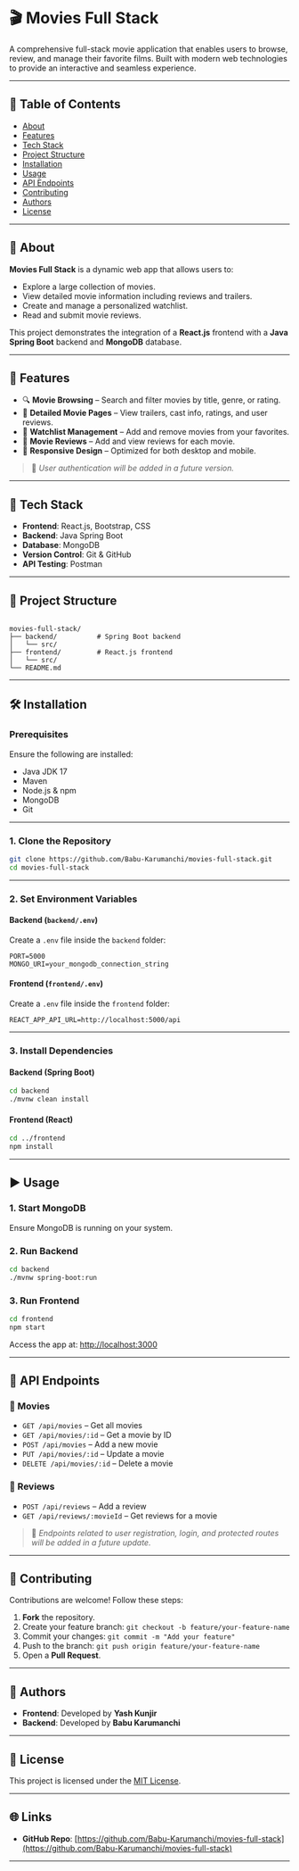 
# 🎬 Movies Full Stack

A comprehensive full-stack movie application that enables users to browse, review, and manage their favorite films. Built with modern web technologies to provide an interactive and seamless experience.

---

## 📑 Table of Contents

- [About](#about)
- [Features](#features)
- [Tech Stack](#tech-stack)
- [Project Structure](#project-structure)
- [Installation](#installation)
- [Usage](#usage)
- [API Endpoints](#api-endpoints)
- [Contributing](#contributing)
- [Authors](#authors)
- [License](#license)

---

## 📌 About

**Movies Full Stack** is a dynamic web app that allows users to:

- Explore a large collection of movies.
- View detailed movie information including reviews and trailers.
- Create and manage a personalized watchlist.
- Read and submit movie reviews.

This project demonstrates the integration of a **React.js** frontend with a **Java Spring Boot** backend and **MongoDB** database.

---

## 🚀 Features

- 🔍 **Movie Browsing** – Search and filter movies by title, genre, or rating.
- 🎥 **Detailed Movie Pages** – View trailers, cast info, ratings, and user reviews.
- 📄 **Watchlist Management** – Add and remove movies from your favorites.
- 📝 **Movie Reviews** – Add and view reviews for each movie.
- 📱 **Responsive Design** – Optimized for both desktop and mobile.

> 🔐 *User authentication will be added in a future version.*

---

## 🧰 Tech Stack

- **Frontend**: React.js, Bootstrap, CSS
- **Backend**: Java Spring Boot
- **Database**: MongoDB
- **Version Control**: Git & GitHub
- **API Testing**: Postman

---

## 📁 Project Structure

```

movies-full-stack/
├── backend/          # Spring Boot backend
│   └── src/
├── frontend/         # React.js frontend
│   └── src/
└── README.md

````

---

## 🛠️ Installation

### Prerequisites

Ensure the following are installed:

- Java JDK 17
- Maven
- Node.js & npm
- MongoDB
- Git

---

### 1. Clone the Repository

```bash
git clone https://github.com/Babu-Karumanchi/movies-full-stack.git
cd movies-full-stack
````

---

### 2. Set Environment Variables

#### Backend (`backend/.env`)

Create a `.env` file inside the `backend` folder:

```
PORT=5000
MONGO_URI=your_mongodb_connection_string
```

#### Frontend (`frontend/.env`)

Create a `.env` file inside the `frontend` folder:

```
REACT_APP_API_URL=http://localhost:5000/api
```

---

### 3. Install Dependencies

#### Backend (Spring Boot)

```bash
cd backend
./mvnw clean install
```

#### Frontend (React)

```bash
cd ../frontend
npm install
```

---

## ▶️ Usage

### 1. Start MongoDB

Ensure MongoDB is running on your system.

### 2. Run Backend

```bash
cd backend
./mvnw spring-boot:run
```

### 3. Run Frontend

```bash
cd frontend
npm start
```

Access the app at: [http://localhost:3000](http://localhost:3000)

---

## 📡 API Endpoints

### 🔹 Movies

* `GET /api/movies` – Get all movies
* `GET /api/movies/:id` – Get a movie by ID
* `POST /api/movies` – Add a new movie
* `PUT /api/movies/:id` – Update a movie
* `DELETE /api/movies/:id` – Delete a movie

### 🔹 Reviews

* `POST /api/reviews` – Add a review
* `GET /api/reviews/:movieId` – Get reviews for a movie

> 🧩 *Endpoints related to user registration, login, and protected routes will be added in a future update.*

---

## 🤝 Contributing

Contributions are welcome! Follow these steps:

1. **Fork** the repository.
2. Create your feature branch:
   `git checkout -b feature/your-feature-name`
3. Commit your changes:
   `git commit -m "Add your feature"`
4. Push to the branch:
   `git push origin feature/your-feature-name`
5. Open a **Pull Request**.

---

## 👥 Authors

* **Frontend**: Developed by **Yash Kunjir**
* **Backend**: Developed by **Babu Karumanchi**

---

## 📄 License

This project is licensed under the [MIT License](LICENSE).

---

## 🌐 Links

* **GitHub Repo**: [https://github.com/Babu-Karumanchi/movies-full-stack](https://github.com/Babu-Karumanchi/movies-full-stack)

---


